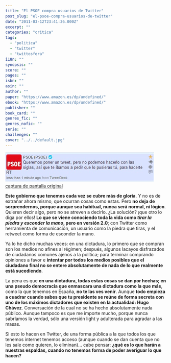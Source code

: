 ```yaml
---
title: "El PSOE compra usuarios de Twitter"
post_slug: "el-psoe-compra-usuarios-de-twitter"
date: "2011-03-12T23:41:36.000Z"
excerpt: ""
categories: "critica"
tags: 
  - "politica"
  - "twitter"
  - "twittosfera"
i18n: ""
synopsis: ""
score: ""
pages: ""
isbn: ""
asin: ""
author: ""
paper: "https://www.amazon.es/dp/undefined/"
ebook: "https://www.amazon.es/dp/undefined/"
publisher: ""
book_card: ""
genres_fic: ""
genres_nofic: ""
serie: ""
challenges: ""
cover: "../../default.jpg"
---
```


![](images/psoe-compra-usuarios-twitter.jpg "PSOE compra usuarios en Twitter")[captura de pantalla original](http://twitpic.com/48f1bn)

**Este gobierno que tenemos cada vez se cubre más de gloria**. Y no es de extrañar ahora mismo, que ocurran cosas como estas. Pero **no deja de sorprendernos, porque aunque sea habitual, nunca será normal, ni lógico**. Quieren decir algo, pero no se atreven a decirlo. ¿La solución? ¡que otro lo diga por ellos! **Lo que se viene conociendo toda la vida como _tirar la piedra y esconder la mano_, pero en versión 2.0**; con Twitter como herramienta de comunicación, un usuario como la piedra que tiras, y el retweet como forma de esconder la mano.

Ya lo he dicho muchas veces: en una dictadura, lo primero que se compran son los medios no afines al régimen; después, algunos lacayos disfrazados de ciudadanos comunes ajenos a la política; para terminar comprando opiniones a favor e **intentar por todos los medios posibles que el ciudadano final no se entere absolutamente de nada de lo que realmente está sucediendo**.

La pena es que **en una dictadura, todas estas cosas se dan por hechas; en una pseudo democracia que enmascara una dictadura como la que más**, como la que tenemos en España, **no te las ves venir**. Aunque **todo empieza a cuadrar cuando sabes que tu presidente se reúne de forma secreta con uno de los máximos dictadores que existen en la actualidad: Hugo Chávez**. Conversación de la cual no se ha hecho absolutamente nada público. Aunque tampoco es que me importe mucho, porque nunca sabríamos la verdad, sólo una versión light y adulterada para agradar a las masas.

Si esto lo hacen en Twitter, de una forma pública a la que todos los que tenemos internet tenemos acceso (aunque cuando se dan cuenta que no les sale como quieren, lo eliminan)... cabe pensar: **¿qué es lo que harán a nuestras espaldas, cuando no tenemos forma de poder averiguar lo que hacen?**
